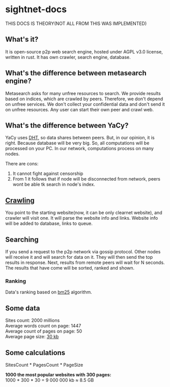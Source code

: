 # sightnet-docs
THIS DOCS IS THEORY(NOT ALL FROM THIS WAS IMPLEMENTED)

## What's it?
It is open-source p2p web search engine, hosted under AGPL v3.0 license, written in rust. 
It has own crawler, search engine, database. 

## What's the difference between metasearch engine?

Metasearch asks for many unfree resources to search. 
We provide results based on indices, which are crawled by peers.
Therefore, we don't depend on unfree services. 
We don't collect your confidential data and don't send it on unfree resources.
Any user can start their own peer and crawl web. 

## What's the difference between YaCy?

YaCy uses [DHT](https://en.wikipedia.org/wiki/Distributed_hash_table), so data shares between peers.
But, in our opinion, it is right. Because database will be very big. 
So, all computations will be processed on your PC.
In our network, computations process on many nodes.

There are cons:
1. It cannot fight against censorship
2. From 1 it follows that if node will be disconnected from network, peers wont be able tk search in node's index.

## [Crawling](https://en.wikipedia.org/wiki/Web_crawler)

You point to the starting website(now, it can be only clearnet website), and crawler will visit one. 
It will parse the website info and links. 
Website info will be added to database, links to queue.

## Searching 

If you send a request to the p2p network via gossip protocol. 
Other nodes will receive it and will search for data on it. 
They will then send the top results in response. 
Next, results from remote peers will wait for N seconds.
The results that have come will be sorted, ranked and shown. 

### Ranking 

Data's ranking based on [bm25](https://en.wikipedia.org/wiki/Okapi_BM25) algorithm.

## Some data

Sites count: 2000 millions<br>
Average words count on page: 1447<br>
Average count of pages on page: 50<br>
Average page size: [30 kb](https://httparchive.org/reports/page-weight#bytesHtml)

## Some calculations

SitesCount * PagesCount * PageSize

**1000 the most popular websites with 300 pages:** <br>
1000 * 300 * 30 = 9 000 000 kb ≈ 8.5 GB
